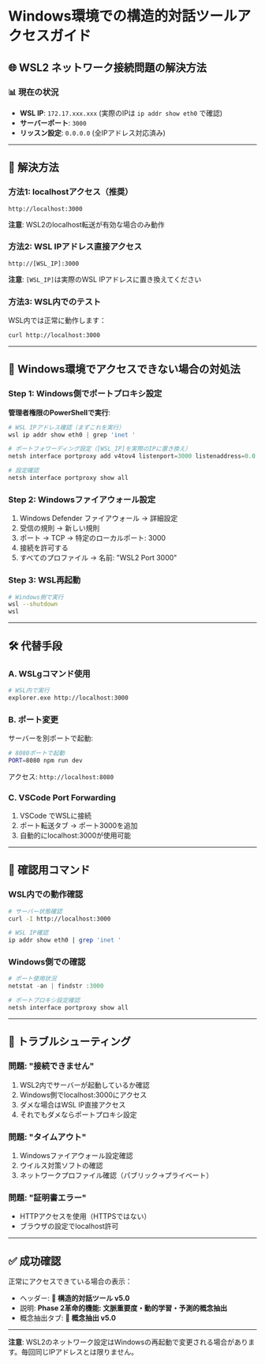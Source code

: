 # Windows環境での構造的対話ツールアクセスガイド

## 🌐 WSL2 ネットワーク接続問題の解決方法

### 📊 現在の状況
- **WSL IP**: `172.17.xxx.xxx` (実際のIPは `ip addr show eth0` で確認)
- **サーバーポート**: `3000`
- **リッスン設定**: `0.0.0.0` (全IPアドレス対応済み)

---

## 🔧 解決方法

### 方法1: localhostアクセス（推奨）
```
http://localhost:3000
```
**注意**: WSL2のlocalhost転送が有効な場合のみ動作

### 方法2: WSL IPアドレス直接アクセス
```
http://[WSL_IP]:3000
```
**注意**: `[WSL_IP]`は実際のWSL IPアドレスに置き換えてください

### 方法3: WSL内でのテスト
WSL内では正常に動作します：
```bash
curl http://localhost:3000
```

---

## 🚨 Windows環境でアクセスできない場合の対処法

### Step 1: Windows側でポートプロキシ設定
**管理者権限のPowerShellで実行**:
```powershell
# WSL IPアドレス確認（まずこれを実行）
wsl ip addr show eth0 | grep 'inet '

# ポートフォワーディング設定（[WSL_IP]を実際のIPに置き換え）
netsh interface portproxy add v4tov4 listenport=3000 listenaddress=0.0.0.0 connectport=3000 connectaddress=[WSL_IP]

# 設定確認
netsh interface portproxy show all
```

### Step 2: Windowsファイアウォール設定
1. Windows Defender ファイアウォール → 詳細設定
2. 受信の規則 → 新しい規則
3. ポート → TCP → 特定のローカルポート: 3000
4. 接続を許可する
5. すべてのプロファイル → 名前: "WSL2 Port 3000"

### Step 3: WSL再起動
```bash
# Windows側で実行
wsl --shutdown
wsl
```

---

## 🛠️ 代替手段

### A. WSLgコマンド使用
```bash
# WSL内で実行
explorer.exe http://localhost:3000
```

### B. ポート変更
サーバーを別ポートで起動:
```bash
# 8080ポートで起動
PORT=8080 npm run dev
```
アクセス: `http://localhost:8080`

### C. VSCode Port Forwarding
1. VSCode でWSLに接続
2. ポート転送タブ → ポート3000を追加
3. 自動的にlocalhost:3000が使用可能

---

## 📝 確認用コマンド

### WSL内での動作確認
```bash
# サーバー状態確認
curl -I http://localhost:3000

# WSL IP確認
ip addr show eth0 | grep 'inet '
```

### Windows側での確認
```powershell
# ポート使用状況
netstat -an | findstr :3000

# ポートプロキシ設定確認
netsh interface portproxy show all
```

---

## 🎯 トラブルシューティング

### 問題: "接続できません"
1. WSL2内でサーバーが起動しているか確認
2. Windows側でlocalhost:3000にアクセス
3. ダメな場合はWSL IP直接アクセス
4. それでもダメならポートプロキシ設定

### 問題: "タイムアウト"
1. Windowsファイアウォール設定確認
2. ウイルス対策ソフトの確認
3. ネットワークプロファイル確認（パブリック→プライベート）

### 問題: "証明書エラー"
- HTTPアクセスを使用（HTTPSではない）
- ブラウザの設定でlocalhost許可

---

## ✅ 成功確認

正常にアクセスできている場合の表示：
- ヘッダー: **🚀 構造的対話ツール v5.0**
- 説明: **Phase 2革命的機能: 文脈重要度・動的学習・予測的概念抽出**
- 概念抽出タブ: **🚀 概念抽出 v5.0**

---

**注意**: WSL2のネットワーク設定はWindowsの再起動で変更される場合があります。毎回同じIPアドレスとは限りません。